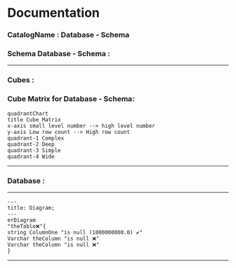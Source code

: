 # Documentation
### CatalogName : Database - Schema
### Schema Database - Schema : 
---
### Cubes :

    

### Cube Matrix for Database - Schema:
```mermaid
quadrantChart
title Cube Matrix
x-axis small level number --> high level number
y-axis Low row count --> High row count
quadrant-1 Complex
quadrant-2 Deep
quadrant-3 Simple
quadrant-4 Wide

```
---
### Database :
---
```mermaid
---
title: Diagram;
---
erDiagram
"theTable❌"{
string ColumnOne "is null (1000000000.0) ✔"
Varchar theColumn "is null ❌"
Varchar theColumn "is null ❌"
}

```
---
